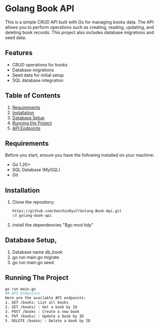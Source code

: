 # Golang Book API

This is a simple CRUD API built with Go for managing books data. The API allows you to perform operations such as creating, reading, updating, and deleting book records. This project also includes database migrations and seed data.

## Features
- CRUD operations for books
- Database migrations
- Seed data for initial setup
- SQL database integration

## Table of Contents
1. [Requirements](#requirements)
2. [Installation](#installation)
3. [Database Setup](#database-setup)
4. [Running the Project](#running-the-project)
5. [API Endpoints](#api-endpoints)

## Requirements

Before you start, ensure you have the following installed on your machine:

- Go 1.20+
- SQL Database (MySQL)
- Git

## Installation

1. Clone the repository:

   ```bash
   https://github.com/XenchinRyu7/Golang-Book-Api.git
   cd golang-book-api

2. install the dependencies "$go mod tidy"
   
## Database Setup, 
1. Database name db_book
2. go run main.go migrate
3. go run main.go seed

## Running The Project
   ```bash
   go run main.go
## API Endpoints
Here are the available API endpoints:
1. GET /books: List all books
2. GET /books/ : Get a book by ID
3. POST /books : Create a new book
4. PUT /books/ : Update a book by ID
5. DELETE /books/ : Delete a book by ID
